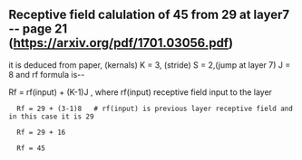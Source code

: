 ## Receptive field calulation of 45 from 29 at layer7 --  page 21 (https://arxiv.org/pdf/1701.03056.pdf)
it is deduced from paper, (kernals) K = 3, (stride) S = 2,(jump at layer 7) J = 8 
and rf formula is--

Rf = rf(input) + (K-1)J  , where rf(input) receptive field input to the layer

      Rf = 29 + (3-1)8   # rf(input) is previous layer receptive field and in this case it is 29
      
      Rf = 29 + 16
      
      Rf = 45  
